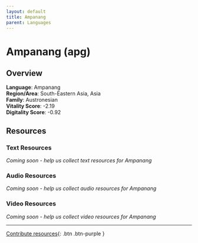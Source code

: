 ```yaml
---
layout: default
title: Ampanang
parent: Languages
---
```


# Ampanang (apg)

## Overview

**Language**: Ampanang  
**Region/Area**: South-Eastern Asia, Asia  
**Family**: Austronesian  
**Vitality Score**: -2.19  
**Digitality Score**: -0.92  

## Resources

### Text Resources
*Coming soon - help us collect text resources for Ampanang*

### Audio Resources
*Coming soon - help us collect audio resources for Ampanang*

### Video Resources
*Coming soon - help us collect video resources for Ampanang*

---

[Contribute resources](https://fairtrain.github.io/){: .btn .btn-purple }
